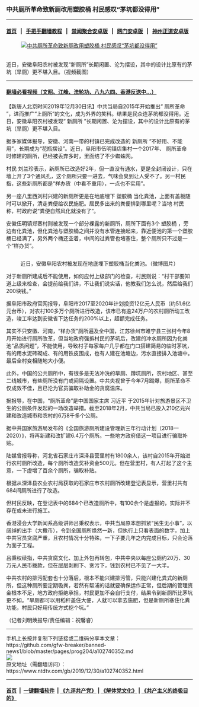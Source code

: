 ### 中共厕所革命致新厕改用塑胶桶   村民感叹“茅坑都没得用”
------------------------

#### [首页](https://github.com/gfw-breaker/banned-news1/blob/master/README.md) &nbsp;&nbsp;|&nbsp;&nbsp; [手把手翻墙教程](https://github.com/gfw-breaker/guides/wiki) &nbsp;&nbsp;|&nbsp;&nbsp; [禁闻聚合安卓版](https://github.com/gfw-breaker/bn-android) &nbsp;&nbsp;|&nbsp;&nbsp; [网门安卓版](https://github.com/oGate2/oGate) &nbsp;&nbsp;|&nbsp;&nbsp; [神州正道安卓版](https://github.com/SzzdOgate/update) 



<div><div class="featured_image">
 <a href="https://i.ntdtv.com/assets/uploads/2019/12/78.jpg" target="_blank">
  <figure>
   <img alt="中共厕所革命致新厕改用塑胶桶   村民感叹“茅坑都没得用”" src="https://i.ntdtv.com/assets/uploads/2019/12/78-800x450.jpg"/>
  </figure><br/>
 </a>
 <span class="caption">
  近日，安徽阜阳农村被发现“新厕所”长期闲置、沦为摆设，其中的设计比原有的茅坑（旱厕）更不堪入目。（视频截图）
 </span>
</div>
</div><hr/>

#### [翻墙必看视频（文昭、江峰、法轮功、八九六四、香港反送中...）](https://github.com/gfw-breaker/banned-news1/blob/master/pages/link3.md)

<div><div class="post_content" itemprop="articleBody">
 <p>
  【新唐人北京时间2019年12月30日讯】中共当局自2015年开始推出“
  <ok href="https://www.ntdtv.com/gb/厕所革命.htm">
   厕所革命
  </ok>
  ”，进而推广“上厕所”的文化，成为外界的笑料。结果是民众连茅坑都没得用。近日，安徽阜阳农村被发现“
  <ok href="https://www.ntdtv.com/gb/新厕所.htm">
   新厕所
  </ok>
  ”长期闲置、沦为摆设，其中的设计比原有的茅坑（旱厕）更不堪入目。
 </p>
 <p>
  据多家媒体报导，安徽、河南一带的村镇已完成改造的
  <ok href="https://www.ntdtv.com/gb/新厕所.htm">
   新厕所
  </ok>
  “不好用、不能用”，长期成为“花瓶摆设”。近日，阜阳市伍明镇店集村一个2017年、
  <ok href="https://www.ntdtv.com/gb/厕所革命.htm">
   厕所革命
  </ok>
  时修建的厕所，已经被丢弃多时，里面结了不少蜘蛛网。
 </p>
 <p>
  <ok href="https://www.ntdtv.com/gb/村民.htm">
   村民
  </ok>
  刘兰珍表示，新厕所已改造好2年，但一直没有通水，更是全封闭设计，只在墙上开了3个通风孔，这个厕所只要一进去，气味会臭到让人受不了。另一村民指，这些新厕所都是“样办货（中看不重用），一点也不实用”。
 </p>
 <p>
  另一座八里西刘村兴建的新厕所更是在地底埋下
  <ok href="https://www.ntdtv.com/gb/塑胶桶.htm">
   塑胶桶
  </ok>
  当化粪池，上面有盖板随时可以掀开，清走粪便给农民施肥。居民多出来的粪便排到哪里呢？当地
  <ok href="https://www.ntdtv.com/gb/村民.htm">
   村民
  </ok>
  称，村政府说“粪便自然风化就没有了”。
 </p>
 <p>
  安徽伍明镇郑寨村则被发现一个部分裸露的新厕所，厕所下面有3个
  <ok href="https://www.ntdtv.com/gb/塑胶桶.htm">
   塑胶桶
  </ok>
  ，旁边有化粪池，但化粪池与塑胶桶之间并没有水管连接起来，靠近便池的第一个塑胶桶已经满了，另外两个桶还空着，中间的过粪管也堵塞住，整个厕所只不过是一个“样办货”。
 </p>
 <p>
  <img alt="" class="alignnone size-medium wp-image-102740359 aligncenter" src="https://i.ntdtv.com/assets/uploads/2019/12/640_e69971cc9225fc010d179a40f5c8c9c3-600x436.jpg"/>
 </p>
 <p style="text-align: center;">
  近日，安徽阜阳农村被发现在地底埋下塑胶桶当化粪池。（微博图片）
 </p>
 <p>
  对于新厕所建成后不能使用，如何应付上级部门的检查，村民则说：“村干部要知道上级来检查，会提前给我们讲，不让我们说实话，他教我们怎么说，然后给我们200块钱。”
 </p>
 <p>
  据阜阳市政府官网报导，阜阳市2017至2020年计划投资12亿元人民币（约51.6亿元台币），对农村100多万个厕所进行改造，该市已有逾24万户的农村厕所动工改造，竣工率达到安徽省下达任务的200%以上，超额完成任务。
 </p>
 <p>
  其实不只安徽、河南，“样办货”厕所遍及全中国，江苏徐州市睢宁县三张村今年8月开始进行厕所改革，但当地政府强拆村民的茅坑后，改建的冲水厕所因为化粪池“品质问题”，不能使用，导致村子每家每户几乎都在门口搭建简易的临时茅坑，有的用水泥砖砌成、有的用铁皮围成，也有人建在池塘边，污水直接排入池塘中。最后全村变相随地大小便。
 </p>
 <p>
  此外，中国的公共厕所中，有很多是无法冲洗的旱厕、蹲坑厕所，农村地区、甚至二线城市，有些厕所没有门或间隔设置。中共央视曾于今年7月踢爆，厕所革命不仅成效不佳，且已沦为官员骗取补助金的贪腐温床。
 </p>
 <p>
  据报导，在中国，“厕所革命”是中国国家主席
  <ok href="https://www.ntdtv.com/gb/习近平.htm">
   习近平
  </ok>
  于2015年针对旅游景区不卫生的公厕条件发起的一场改造举措。截至2018年2月，中共当局已投入210亿元兴建和改造城市和农村的6万8千多个公厕。
 </p>
 <p>
  据中共国家旅游局发布的《全国旅游厕所建设管理新三年行动计划（2018—2020）》，将再新建和改扩建6.4万个厕所。一些地方政府借这一项目进行骗取补贴。
 </p>
 <p>
  陆媒曾报导称，河北省石家庄市深泽县营里村有1800余人，该村自2015年开始进行农村厕所改造，每个厕所改造奖补资金500元。但在营里村，有人打起了这个主意，一下虚增了百余个厕所，骗取补贴。
 </p>
 <p>
  根据从深泽县农业农村局获取的石家庄市农村厕所改建登记表显示，营里村共有684间厕所进行了改造。
 </p>
 <p>
  但村民反映，在登记表中的684个已改造厕所中，有100余个是虚报的，实际并不存在或未进行施工。
 </p>
 <p>
  香港浸会大学新闻系高级讲师吕秉权表示，中共当局原本想抓紧“民生无小事”，以阔绰的出手（大撒币），令到全国厕所焕然一新，但执行上只看表面的数字，加上中共官员贪腐严重，且农村情况十分特殊，一下子要几年之内完成目标，只会沦落为面子工程。
 </p>
 <p>
  吕秉权续指，中共贪腐文化、加上外包再转包，中共中央以每座公厕约20万、30万元人民币拨款，但在层层剥削下、贪污下，钱到农村已不见了一大半。
 </p>
 <p>
  中共农村的排污配套也十分落后，根本不能兴建排污管，只能兴建化粪式的新厕所，但这种厕所要定期吸粪，若然有帮浦的话就要确保运作正常，但后期的管理资金根本不足，地方政府拒绝承担，村民更加不会自行支付，结果令到新厕所比茅坑更不如。“旱厕都可以用稻秆盖住大便，人就可以拿去施肥，但是新厕所塞住化粪功能，村民只好用传统方式挖个坑。”
 </p>
 <p>
  （记者刘明焕报导/责任编辑：祝馨睿）
 </p>
 <div class="single_ad">
 </div>
</div>
</div>
<hr/>
手机上长按并复制下列链接或二维码分享本文章：<br/>
https://github.com/gfw-breaker/banned-news1/blob/master/pages/prog204/a102740352.md <br/>
<a href='https://github.com/gfw-breaker/banned-news1/blob/master/pages/prog204/a102740352.md'><img src='https://github.com/gfw-breaker/banned-news1/blob/master/pages/prog204/a102740352.md.png'/></a> <br/>
原文地址（需翻墙访问）：https://www.ntdtv.com/gb/2019/12/30/a102740352.html


------------------------
#### [首页](https://github.com/gfw-breaker/banned-news1/blob/master/README.md) &nbsp;|&nbsp; [一键翻墙软件](https://github.com/gfw-breaker/nogfw/blob/master/README.md) &nbsp;| [《九评共产党》](https://github.com/gfw-breaker/9ping.md/blob/master/README.md#九评之一评共产党是什么) | [《解体党文化》](https://github.com/gfw-breaker/jtdwh.md/blob/master/README.md) | [《共产主义的终极目的》](https://github.com/gfw-breaker/gczydzjmd.md/blob/master/README.md)


<img src='http://gfw-breaker.win/banned-news/pages/prog204/a102740352.md' width='0px' height='0px'/>